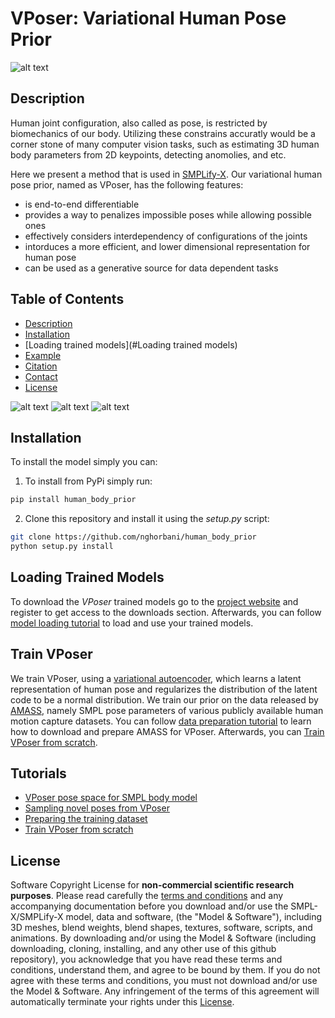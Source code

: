 # VPoser: Variational Human Pose Prior
![alt text](github_data/vposer_samples.png "Interpolation of novel poses on the smoother VPoser latent space.")

## Description
Human joint configuration, also called as pose, is restricted by biomechanics of our body. 
Utilizing these constrains accuratly would be a corner stone of many computer vision tasks, 
such as estimating 3D human body parameters from 2D keypoints, detecting anomolies, and etc.

Here we present a method that is used in [SMPLify-X](https://smpl-x.is.tue.mpg.de/). 
Our variational human pose prior, named as VPoser, has the following features: 
 - is end-to-end differentiable
 - provides a way to penalizes impossible poses while allowing possible ones
 - effectively considers interdependency of configurations of the joints
 - intorduces a more efficient, and lower dimensional representation for human pose
 - can be used as a generative source for data dependent tasks
    

## Table of Contents
  * [Description](#description)
  * [Installation](#installation)
  * [Loading trained models](#Loading trained models) 
  * [Example](#example)
  * [Citation](#citation)
  * [Contact](#contact)
  * [License](#license)

![alt text](github_data/latent_interpolation_1.gif "Interpolation of novel poses on the smoother VPoser latent space.")
![alt text](github_data/latent_interpolation_2.gif "Interpolation of novel poses on the smoother VPoser latent space.")
![alt text](github_data/latent_interpolation_3.gif "Interpolation of novel poses on the smoother VPoser latent space.")


## Installation

To install the model simply you can:
1. To install from PyPi simply run: 
  ```bash
  pip install human_body_prior
  ```
2. Clone this repository and install it using the *setup.py* script: 
```bash
git clone https://github.com/nghorbani/human_body_prior
python setup.py install
```

## Loading Trained Models

To download the *VPoser* trained models go to the [project website](https://smpl-x.is.tue.mpg.de/) and register to get access to the downloads section. Afterwards, you can follow [model loading tutorial](human_body_prior/tutorials/README.md) to load and use your trained models.

## Train VPoser
We train VPoser, using a [variational autoencoder](https://arxiv.org/abs/1312.6114), 
which learns a latent representation of human pose and regularizes the distribution of the latent code to be a normal distribution.
We train our prior on the data released by [AMASS](https://amass.is.tue.mpg.de/), 
namely SMPL pose parameters of various publicly available human motion capture datasets. 
You can follow [data preparation tutorial](human_body_prior/data/README.md) to learn how to download and prepare AMASS for VPoser.
Afterwards, you can [Train VPoser from scratch](human_body_prior/train/README.md). 

## Tutorials
* [VPoser pose space for SMPL body model](human_body_prior/body_model/README.md)
* [Sampling novel poses from VPoser](human_body_prior/tutorials/README.md)
* [Preparing the training dataset](human_body_prior/data/README.md)
* [Train VPoser from scratch](human_body_prior/train/README.md)

## License

Software Copyright License for **non-commercial scientific research purposes**.
Please read carefully the [terms and conditions](https://github.com/vchoutas/smplx/blob/master/LICENSE) and any accompanying documentation before you download and/or use the SMPL-X/SMPLify-X model, data and software, (the "Model & Software"), including 3D meshes, blend weights, blend shapes, textures, software, scripts, and animations. By downloading and/or using the Model & Software (including downloading, cloning, installing, and any other use of this github repository), you acknowledge that you have read these terms and conditions, understand them, and agree to be bound by them. If you do not agree with these terms and conditions, you must not download and/or use the Model & Software. Any infringement of the terms of this agreement will automatically terminate your rights under this [License](./LICENSE).
